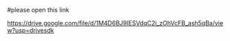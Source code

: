 #please open this link


https://drive.google.com/file/d/1M4D6BJ9IESVdqC2i_zOhVcFB_ash5qBa/view?usp=drivesdk
